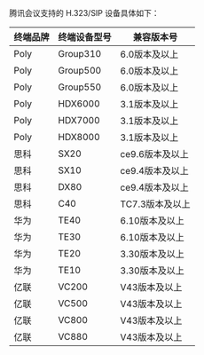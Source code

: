 
腾讯会议支持的 H.323/SIP 设备具体如下：

| **终端品牌** | **终端设备型号** | **兼容版本号**  |
| ------------ | ---------------- | --------------- |
| Poly         | Group310         | 6.0版本及以上   |
| Poly         | Group500         | 6.0版本及以上   |
| Poly         | Group550         | 6.0版本及以上   |
| Poly         | HDX6000          | 3.1版本及以上   |
| Poly         | HDX7000          | 3.1版本及以上   |
| Poly         | HDX8000          | 3.1版本及以上   |
| 思科         | SX20             | ce9.6版本及以上 |
| 思科         | SX10             | ce9.4版本及以上 |
| 思科         | DX80             | ce9.4版本及以上 |
| 思科         | C40              | TC7.3版本及以上 |
| 华为         | TE40             | 6.10版本及以上  |
| 华为         | TE30             | 6.10版本及以上  |
| 华为         | TE20             | 3.30版本及以上  |
| 华为         | TE10             | 3.30版本及以上  |
| 亿联         | VC200            | V43版本及以上   |
| 亿联         | VC500            | V43版本及以上   |
| 亿联         | VC800            | V43版本及以上   |
| 亿联         | VC880            | V43版本及以上   |
